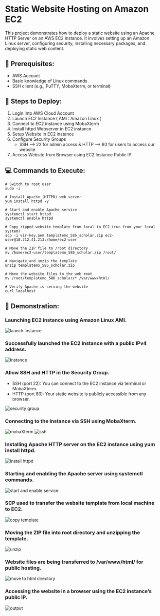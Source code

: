 # Static Website Hosting on Amazon EC2
This project demonstrates how to deploy a static website using an Apache HTTP Server on an AWS EC2 instance. It involves setting up an Amazon Linux server, configuring security, installing necessary packages, and deploying static web content.

## 🧰 Prerequisites:
- AWS Account
- Basic knowledge of Linux commands
- SSH client (e.g., PuTTY, MobaXterm, or terminal)

## 🚀 Steps to Deploy:
1) Login into AWS Cloud Account
2) Launch EC2 Instance ( AMI : Amazon Linux )
3) Connect to EC2 instance using MobaXterm
4) Install httpd Webserver in EC2 instance
5) Setup Website in EC2 instance
6) Configure Security Groups
	- SSH --> 22 for admin access & HTTP --> 80 for users to access our website
7) Access Website from Browser using EC2 Instance Public IP


## 💻 Commands to Execute:
```
# Switch to root user
sudo -i

# Install Apache (HTTPD) web server
yum install httpd -y

# Start and enable Apache service
systemctl start httpd
systemctl enable httpd

# Copy zipped website template from local to EC2 (run from your local system)
scp -i vir-key.pem templatemo_586_scholar.zip ec2-user@18.212.41.213:/home/ec2-user

# Move the ZIP file to /root directory
mv /home/ec2-user/templatemo_586_scholar.zip /root/

# Navigate and unzip the template
unzip templatemo_586_scholar.zip

# Move the website files to the web root
mv /root/templatemo_586_scholar/* /var/www/html/

# Verify Apache is serving the website
curl localhost
```

## 📸 Demonstration:  
### Launching EC2 instance using Amazon Linux AMI.
![launch instance](https://github.com/Vaishnavi-M-Patil/static-website-hosting/blob/main/assets/inst-launch.png)

### Successfully launched the EC2 instance with a public IPv4 address.
![Instance](https://github.com/Vaishnavi-M-Patil/static-website-hosting/blob/main/assets/instance-create.png)

### Allow SSH and HTTP in the Security Group.
- SSH (port 22): You can connect to the EC2 instance via terminal or MobaXterm.
- HTTP (port 80): Your static website is publicly accessible from any browser.  

![security group](https://github.com/Vaishnavi-M-Patil/static-website-hosting/blob/main/assets/sec-group.png)


### Connecting to the instance via SSH using MobaXterm.
![mobaXterm](https://github.com/Vaishnavi-M-Patil/static-website-hosting/blob/main/assets/mobaxterm.png)
![ssh](https://github.com/Vaishnavi-M-Patil/static-website-hosting/blob/main/assets/ssh.png)

### Installing Apache HTTP server on the EC2 instance using yum install httpd.
![install httpd](https://github.com/Vaishnavi-M-Patil/static-website-hosting/blob/main/assets/install-httpd.png)

### Starting and enabling the Apache server using systemctl commands.
![start and enable service](https://github.com/Vaishnavi-M-Patil/static-website-hosting/blob/main/assets/systemctl.png)

### SCP used to transfer the website template from local machine to EC2.
![copy template](https://github.com/Vaishnavi-M-Patil/static-website-hosting/blob/main/assets/copy-template.png)

### Moving the ZIP file into root directory and unzipping the template.
![unzip](https://github.com/Vaishnavi-M-Patil/static-website-hosting/blob/main/assets/unzip.png)

### Website files are being transferred to /var/www/html/ for public hosting.
![move to html directory](https://github.com/Vaishnavi-M-Patil/static-website-hosting/blob/main/assets/move-html.png)

### Accessing the website in a browser using the EC2 instance’s public IP.
![output](https://github.com/Vaishnavi-M-Patil/static-website-hosting/blob/main/assets/output.png)

